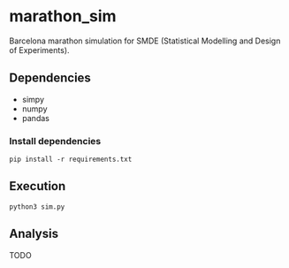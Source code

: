 # marathon_sim
Barcelona marathon simulation for SMDE (Statistical Modelling and Design of Experiments).

## Dependencies

* simpy
* numpy
* pandas

### Install dependencies

```shell
pip install -r requirements.txt
```

## Execution

```shell
python3 sim.py
```

## Analysis

TODO

